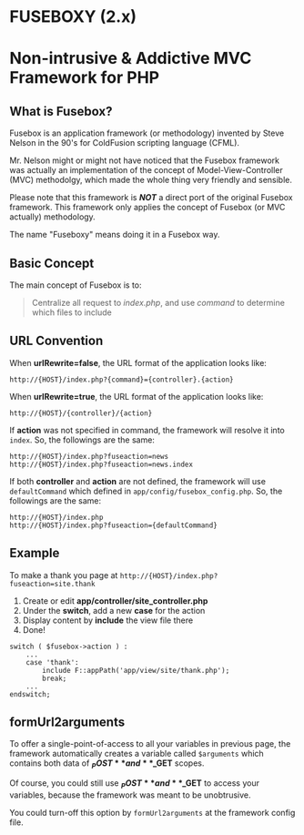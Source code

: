 FUSEBOXY (2.x)
==============

# Non-intrusive & Addictive MVC Framework for PHP


## What is Fusebox?

Fusebox is an application framework (or methodology) invented by Steve Nelson in the 90's for ColdFusion scripting language (CFML).

Mr. Nelson might or might not have noticed that the Fusebox framework was actually an implementation of the concept of Model-View-Controller (MVC) methodolgy, which made the whole thing very friendly and sensible.

Please note that this framework is ***NOT*** a direct port of the original Fusebox framework. This framework only applies the concept of Fusebox (or MVC actually) methodology.

The name "Fuseboxy" means doing it in a Fusebox way.




## Basic Concept
The main concept of Fusebox is to:
> Centralize all request to *index.php*, and use *command* to determine which files to include




## URL Convention
When **urlRewrite=false**, the URL format of the application looks like:

```
http://{HOST}/index.php?{command}={controller}.{action}
```

When **urlRewrite=true**, the URL format of the application looks like:
```
http://{HOST}/{controller}/{action}
```

If **action** was not specified in command, the framework will resolve it into `index`. So, the followings are the same:
```
http://{HOST}/index.php?fuseaction=news
http://{HOST}/index.php?fuseaction=news.index
```

If both **controller** and **action** are not defined, the framework will use `defaultCommand` which defined in `app/config/fusebox_config.php`. So, the followings are the same:
```
http://{HOST}/index.php
http://{HOST}/index.php?fuseaction={defaultCommand}
```




## Example

To make a thank you page at `http://{HOST}/index.php?fuseaction=site.thank`

1. Create or edit **app/controller/site_controller.php**
2. Under the **switch**, add a new **case** for the action
3. Display content by **include** the view file there
5. Done!

```
switch ( $fusebox->action ) :
	...
	case 'thank':
    	include F::appPath('app/view/site/thank.php');
        break;
	...
endswitch;
```




## formUrl2arguments

To offer a single-point-of-access to all your variables in previous page, the framework automatically creates a variable called `$arguments` which contains both data of **$_POST** and **$_GET** scopes.

Of course, you could still use **$_POST** and **$_GET** to access your variables, because the framework was meant to be unobtrusive.

You could turn-off this option by `formUrl2arguments` at the framework config file.